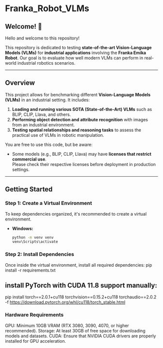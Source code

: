 # Franka_Robot_VLMs

## Welcome! 👋
Hello and welcome to this repository!  

This repository is dedicated to testing **state-of-the-art Vision-Language Models (VLMs)** for **industrial applications** involving the **Franka Emika Robot**. Our goal is to evaluate how well modern VLMs can perform in real-world industrial robotics scenarios.

---

## Overview
This project allows for benchmarking different **Vision-Language Models (VLMs)** in an industrial setting. It includes:
1. **Loading and running various SOTA (State-of-the-Art) VLMs** such as BLIP, CLIP, Llava, and others.
2. **Performing object detection and attribute recognition** with images from an industrial environment.
3. **Testing spatial relationships and reasoning tasks** to assess the practical use of VLMs in robotic manipulation.

You are free to use this code, but be aware:
- Some models (e.g., BLIP, CLIP, Llava) may have **licenses that restrict commercial use**.  
  Please check their respective licenses before deployment in production settings.

---

## Getting Started

### Step 1: Create a Virtual Environment
To keep dependencies organized, it's recommended to create a virtual environment.  

- **Windows:**
  ```bash
  python -m venv venv
  venv\Scripts\activate

### Step 2: Install Dependencies
Once inside the virtual environment, install all required dependencies:
pip install -r requirements.txt
## install PyTorch with CUDA 11.8 support manually:
pip install torch==2.0.1+cu118 torchvision==0.15.2+cu118 torchaudio==2.0.2 -f https://download.pytorch.org/whl/cu118/torch_stable.html


### Hardware Requirements
GPU: Minimum 10GB VRAM (RTX 3080, 3090, 4070, or higher recommended).
Storage: At least 30GB of free space for downloading models and datasets.
CUDA: Ensure that NVIDIA CUDA drivers are properly installed for GPU acceleration.
